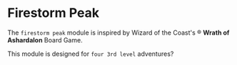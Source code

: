 # Firestorm Peak

The `firestorm peak` module is inspired by Wizard of the Coast's ® **Wrath of Ashardalon** Board Game.

This module is designed for `four 3rd level` adventures?
